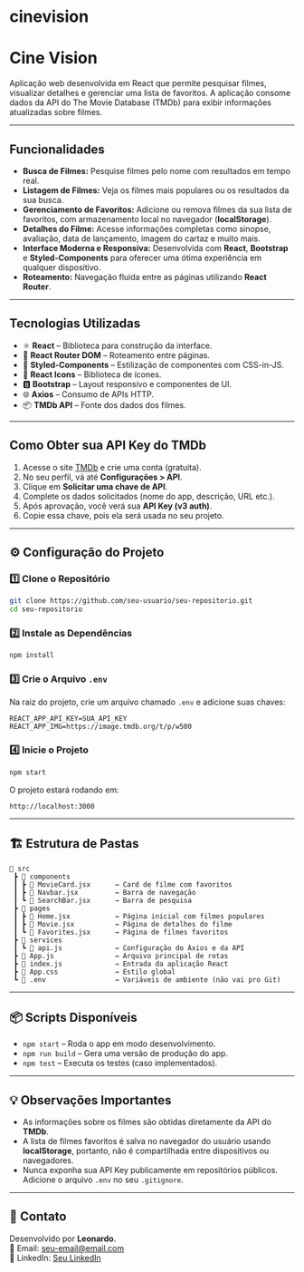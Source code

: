# cinevision

# Cine Vision

Aplicação web desenvolvida em React que permite pesquisar filmes, visualizar detalhes e gerenciar uma lista de favoritos. A aplicação consome dados da API do The Movie Database (TMDb) para exibir informações atualizadas sobre filmes.

---

## Funcionalidades

- **Busca de Filmes:** Pesquise filmes pelo nome com resultados em tempo real.
-  **Listagem de Filmes:** Veja os filmes mais populares ou os resultados da sua busca.
-  **Gerenciamento de Favoritos:** Adicione ou remova filmes da sua lista de favoritos, com armazenamento local no navegador (**localStorage**).
-  **Detalhes do Filme:** Acesse informações completas como sinopse, avaliação, data de lançamento, imagem do cartaz e muito mais.
-  **Interface Moderna e Responsiva:** Desenvolvida com **React**, **Bootstrap** e **Styled-Components** para oferecer uma ótima experiência em qualquer dispositivo.
-  **Roteamento:** Navegação fluida entre as páginas utilizando **React Router**.

---

##  Tecnologias Utilizadas

- ⚛️ **React** – Biblioteca para construção da interface.
- 🔗 **React Router DOM** – Roteamento entre páginas.
- 🎨 **Styled-Components** – Estilização de componentes com CSS-in-JS.
- 🎥 **React Icons** – Biblioteca de ícones.
- 🅱️ **Bootstrap** – Layout responsivo e componentes de UI.
- 🌐 **Axios** – Consumo de APIs HTTP.
- 📦 **TMDb API** – Fonte dos dados dos filmes.

---

## Como Obter sua API Key do TMDb 

1. Acesse o site [TMDb](https://www.themoviedb.org/) e crie uma conta (gratuita).
2. No seu perfil, vá até **Configurações > API**.
3. Clique em **Solicitar uma chave de API**.
4. Complete os dados solicitados (nome do app, descrição, URL etc.).
5. Após aprovação, você verá sua **API Key (v3 auth)**.
6. Copie essa chave, pois ela será usada no seu projeto.

---

## ⚙ Configuração do Projeto

### 1️⃣ Clone o Repositório

```bash
git clone https://github.com/seu-usuario/seu-repositorio.git
cd seu-repositorio
```

### 2️⃣ Instale as Dependências

```bash
npm install
```

### 3️⃣ Crie o Arquivo `.env`

Na raiz do projeto, crie um arquivo chamado `.env` e adicione suas chaves:

```env
REACT_APP_API_KEY=SUA_API_KEY
REACT_APP_IMG=https://image.tmdb.org/t/p/w500
```

### 4️⃣ Inicie o Projeto

```bash
npm start
```

O projeto estará rodando em:

```
http://localhost:3000
```

---

## 🏗️ Estrutura de Pastas

```
📂 src
 ┣ 📂 components
 ┃ ┣ 📜 MovieCard.jsx      → Card de filme com favoritos
 ┃ ┣ 📜 Navbar.jsx         → Barra de navegação
 ┃ ┗ 📜 SearchBar.jsx      → Barra de pesquisa
 ┣ 📂 pages
 ┃ ┣ 📜 Home.jsx           → Página inicial com filmes populares
 ┃ ┣ 📜 Movie.jsx          → Página de detalhes do filme
 ┃ ┗ 📜 Favorites.jsx      → Página de filmes favoritos
 ┣ 📂 services
 ┃ ┗ 📜 api.js             → Configuração do Axios e da API
 ┣ 📜 App.js               → Arquivo principal de rotas
 ┣ 📜 index.js             → Entrada da aplicação React
 ┣ 📜 App.css              → Estilo global
 ┗ 📜 .env                 → Variáveis de ambiente (não vai pro Git)
```

---

## 📦 Scripts Disponíveis

- `npm start` – Roda o app em modo desenvolvimento.
- `npm run build` – Gera uma versão de produção do app.
- `npm test` – Executa os testes (caso implementados).

---

## 💡 Observações Importantes

- As informações sobre os filmes são obtidas diretamente da API do **TMDb**.
- A lista de filmes favoritos é salva no navegador do usuário usando **localStorage**, portanto, não é compartilhada entre dispositivos ou navegadores.
- Nunca exponha sua API Key publicamente em repositórios públicos. Adicione o arquivo `.env` no seu `.gitignore`.

---

## 📧 Contato

Desenvolvido por **Leonardo**.  
📧 Email: seu-email@email.com  
🔗 LinkedIn: [Seu LinkedIn](https://www.linkedin.com/in/seu-perfil)
